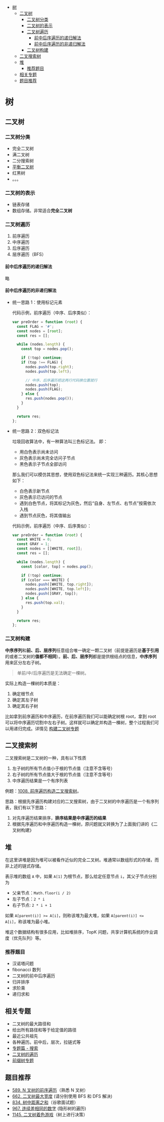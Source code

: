 - [树](#树)
  - [二叉树](#二叉树)
    - [二叉树分类](#二叉树分类)
    - [二叉树的表示](#二叉树的表示)
    - [二叉树遍历](#二叉树遍历)
      - [前中后序遍历的递归解法](#前中后序遍历的递归解法)
      - [前中后序遍历的非递归解法](#前中后序遍历的非递归解法)
    - [二叉树构建](#二叉树构建)
  - [二叉搜索树](#二叉搜索树)
  - [堆](#堆)
    - [推荐题目](#推荐题目)
  - [相关专题](#相关专题)
  - [题目推荐](#题目推荐)

# 树

## 二叉树

### 二叉树分类

- 完全二叉树
- 满二叉树
- 二分搜索树
- [平衡二叉树](https://github.com/azl397985856/leetcode/blob/master/thinkings/balanced-tree.md)
- 红黑树
- 。。。

### 二叉树的表示

- 链表存储
- 数组存储。非常适合**完全二叉树**

### 二叉树遍历

1. 前序遍历
2. 中序遍历
3. 后序遍历
4. 层序遍历（BFS）

#### 前中后序遍历的递归解法

略

#### 前中后序遍历的非递归解法

- 统一思路 1：使用标记元素

  代码示例，前序遍历（中序、后序类似）：

  ```js
  var preOrder = function (root) {
    const FLAG = '#';
    const nodes = [root];
    const res = [];

    while (nodes.length) {
      const top = nodes.pop();

      if (!top) continue;
      if (top !== FLAG) {
        nodes.push(top.right);
        nodes.push(top.left);

        // 中序、后序遍历把这两行代码换位置就行
        nodes.push(top);
        nodes.push(FLAG);
      } else {
        res.push(nodes.pop());
      }
    }

    return res;
  };
  ```

- 统一思路 2：双色标记法

  垃圾回收算法中，有一种算法叫三色标记法。 即：

  - 用白色表示尚未访问
  - 灰色表示尚未完全访问子节点
  - 黑色表示子节点全部访问

  那么我们可以模仿其思想，使用双色标记法来统一实现三种遍历。其核心思想如下：

  - 白色表示新节点
  - 灰色表示已访问的节点
  - 遇到白色节点，将其标记为灰色，然后“自身、左节点、右节点”按需依次入栈
  - 遇到节点灰色，将其值输出

  代码示例，前序遍历（中序、后序类似）：

  ```js
  var preOrder = function (root) {
    const WHITE = 0;
    const GRAY = 1;
    const nodes = [[WHITE, root]];
    const res = [];

    while (nodes.length) {
      const [color, top] = nodes.pop();

      if (!top) continue;
      if (color === WHITE) {
        nodes.push([WHITE, top.right]);
        nodes.push([WHITE, top.left]);
        nodes.push([GRAY, top]);
      } else {
        res.push(top.val);
      }
    }

    return res;
  };
  ```

### 二叉树构建

**中序序列**和**前、后、层序列**任意组合唯一确定一颗二叉树（前提是遍历是**基于引用**的或者二叉树的**值都不相同**）。**前、后、层序列**都是提供根结点的信息，**中序序列**用来区分左右子树。

> 单前/中/后序遍历是无法确定一棵树。

实际上构造一棵树的本质是：

1. 确定根节点
2. 确定其左子树
3. 确定其右子树

比如拿到前序遍历和中序遍历，在前序遍历我们可以能确定树根 root，拿到 root 可以将中序遍历切割中左右子树。这样就可以确定并构造一棵树，整个过程我们可以用递归完成。详情见 [构建二叉树专题](https://github.com/azl397985856/leetcode/blob/master/selected/construct-binary-tree.md)

## 二叉搜索树

二叉搜索树是二叉树的一种，具有以下性质

1. 左子树的所有节点值小于根的节点值（注意不含等号）
2. 右子树的所有节点值大于根的节点值（注意不含等号）
3. 中序遍历结果是一个有序列表

例题：[1008. 前序遍历构造二叉搜索树](https://leetcode-cn.com/problems/construct-binary-search-tree-from-preorder-traversal/description/)。

思路：根据先序遍历构建对应的二叉搜索树，由于二叉树的中序遍历是一个有序列表，我们有以下思路：

1. 对先序遍历结果排序，**排序结果是中序遍历的结果**
2. 根据先序遍历和中序遍历构造一棵树，原问题就又转换为了上面我们讲的《二叉树构建》

## 堆

在这里讲堆是因为堆可以被看作近似的完全二叉树。堆通常以数组形式的存储，而非上述的链式存储。

表示堆的数组 `A` 中，如果 `A[1]` 为根节点，那么给定任意节点 `i`，其父子节点分别为

- 父亲节点：`Math.floor(i / 2)`
- 左子节点：`2 * i`
- 右子节点: `2 * i + 1`

如果 `A[parent(i)] >= A[i]`，则称该堆为最大堆，如果 `A[parent(i)] <= A[i]`，称该堆为最小堆。

堆这个数据结构有很多应用，比如堆排序，TopK 问题，共享计算机系统的作业调度（优先队列）等。

### 推荐题目

- 汉诺塔问题
- fibonacci 数列
- 二叉树的前中后序遍历
- 归并排序
- 求阶乘
- 递归求和

## 相关专题

- 二叉树的最大路径和
- 给出所有路径和等于给定值的路径
- 最近公共祖先
- 各种遍历。前中后，层次，拉链式等
- [专题篇 - 搜索](./topic-search.md)
- [二叉树的遍历](https://github.com/azl397985856/leetcode/blob/master/thinkings/binary-tree-traversal.md)
- [前缀树专题](https://github.com/azl397985856/leetcode/blob/master/thinkings/trie.md)

## 题目推荐

- [589. N 叉树的前序遍历](https://leetcode-cn.com/problems/n-ary-tree-preorder-traversal/)（熟悉 N 叉树）
- [662. 二叉树最大宽度](https://leetcode-cn.com/problems/maximum-width-of-binary-tree/) (请分别使用 BFS 和 DFS 解决)
- [834. 树中距离之和](https://leetcode-cn.com/problems/sum-of-distances-in-tree/description/)（谷歌面试题）
- [967. 连续差相同的数字](https://leetcode-cn.com/problems/numbers-with-same-consecutive-differences/description/) (隐形树的遍历)
- [1145. 二叉树着色游戏](https://leetcode-cn.com/problems/binary-tree-coloring-game/)（树上进行决策）
